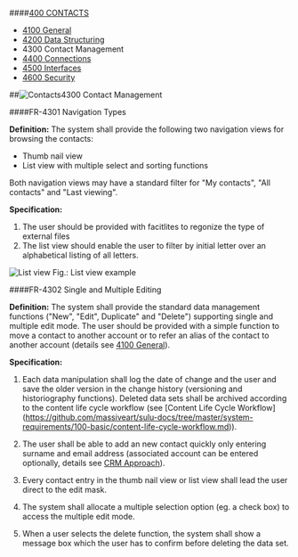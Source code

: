 ####[400 CONTACTS](https://github.com/massiveart/sulu-docs/tree/master/system-requirements/400-contacts "400 CONTACTS")

* [4100 General](https://github.com/massiveart/sulu-docs/tree/master/system-requirements/400-contacts/general.md "4100 General")
* [4200 Data Structuring](https://github.com/massiveart/sulu-docs/tree/master/system-requirements/400-contacts/data-structuring.md "4200 Data Structuring")
* 4300 Contact Management
* [4400 Connections](https://github.com/massiveart/sulu-docs/tree/master/system-requirements/400-contacts/connections.md "4400 Connections")
* [4500 Interfaces](https://github.com/massiveart/sulu-docs/tree/master/system-requirements/400-contacts/interfaces.md "4500 Interfaces")
* [4600 Security](https://github.com/massiveart/sulu-docs/tree/master/system-requirements/400-contacts/security.md "4600 Security")

##![Contacts](https://raw.github.com/massiveart/sulu-docs/master/system-requirements/images/contacts.png)4300 Contact Management

####FR-4301 Navigation Types

**Definition:**
The system shall provide the following two navigation views for browsing the contacts:
* Thumb nail view
* List view with multiple select and sorting functions

Both navigation views may have a standard filter for "My contacts", "All contacts" and "Last viewing". 

**Specification:**

1. The user should be provided with facitlites to regonize the type of external files
1. The list view should enable the user to filter by initial letter over an alphabetical listing of all letters. 
 
![List view](https://raw.github.com/massiveart/sulu-docs/master/system-requirements/images/list-view.png)
Fig.: List view example

####FR-4302 Single and Multiple Editing

**Definition:**
The system shall provide the standard data management functions ("New", "Edit", Duplicate" and "Delete") supporting single and multiple edit mode. The user should be provided with a simple function to move a contact to another account or to refer an alias of the contact to another account (details see [4100 General](https://github.com/massiveart/sulu-docs/tree/master/system-requirements/400-contacts/general.md)).

**Specification:**

1. Each data manipulation shall log the date of change and the user and save the older version in the change history (versioning and historiography functions). Deleted data sets shall be archived according to the content life cycle workflow (see [Content Life Cycle Workflow] (https://github.com/massiveart/sulu-docs/tree/master/system-requirements/100-basic/content-life-cycle-workflow.md)).

1. The user shall be able to add an new contact quickly only entering surname and email address (associated account can be entered optionally, details see [CRM Approach](https://github.com/massiveart/sulu-docs/tree/master/system-requirements/400-contacts/general.md "CRM Approach")).

1. Every contact entry in the thumb nail view or list view shall lead the user direct to the edit mask.

1. The system shall allocate a multiple selection option (eg. a check box) to access the multiple edit mode. 

1. When a user selects the delete function, the system shall show a message box which the user has to confirm before deleting the data set.